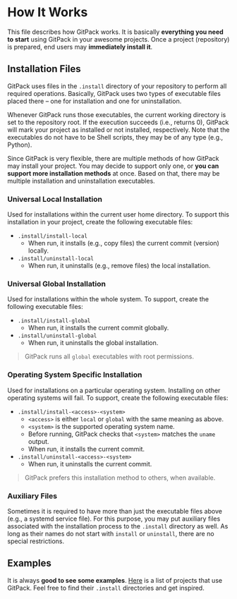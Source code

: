 # How It Works

This file describes how GitPack works. It is basically **everything you need to start** using GitPack in your awesome projects. Once a project (repository) is prepared, end users may **immediately install it**.

## Installation Files

GitPack uses files in the `.install` directory of your repository to perform all required operations. Basically, GitPack uses two types of executable files placed there – one for installation and one for uninstallation.

Whenever GitPack runs those executables, the current working directory is set to the repository root. If the execution succeeds (i.e., returns 0), GitPack will mark your project as installed or not installed, respectively. Note that the executables do not have to be Shell scripts, they may be of any type (e.g., Python).

Since GitPack is very flexible, there are multiple methods of how GitPack may install your project. You may decide to support only one, or **you can support more installation methods** at once. Based on that, there may be multiple installation and uninstallation executables.

### Universal Local Installation

Used for installations within the current user home directory. To support this installation in your project, create the following executable files:

* `.install/install-local`
  * When run, it installs (e.g., copy files) the current commit (version) locally.
* `.install/uninstall-local`
  * When run, it uninstalls (e.g., remove files) the local installation.

### Universal Global Installation

Used for installations within the whole system. To support, create the following executable files:

* `.install/install-global`
  * When run, it installs the current commit globally.
* `.install/uninstall-global`
  * When run, it uninstalls the global installation.

> GitPack runs all `global` executables with root permissions.

### Operating System Specific Installation

Used for installations on a particular operating system. Installing on other operating systems will fail. To support, create the following executable files:

* `.install/install-<access>-<system>`
  * `<access>` is either `local` or `global` with the same meaning as above.
  * `<system>` is the supported operating system name.
  * Before running, GitPack checks that `<system>` matches the `uname` output.
  * When run, it installs the current commit.
* `.install/uninstall-<access>-<system>`
  * When run, it uninstalls the current commit.

> GitPack prefers this installation method to others, when available.

### Auxiliary Files

Sometimes it is required to have more than just the executable files above (e.g., a systemd service file). For this purpose, you may put auxiliary files associated with the installation process to the `.install` directory as well. As long as their names do not start with `install` or `uninstall`, there are no special restrictions.

## Examples

It is always **good to see some examples**. [Here](https://github.com/topics/gitpack) is a list of projects that use GitPack. Feel free to find their `.install` directories and get inspired.
